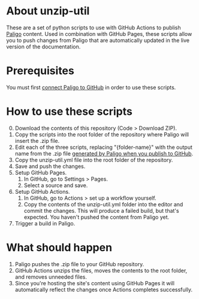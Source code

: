 # About unzip-util
These are a set of python scripts to use with GitHub Actions to publish [Paligo](https://paligo.net/) content. Used in combination with GitHub Pages, these scripts allow you to push changes from Paligo that are automatically updated in the live version of the documentation. 

# Prerequisites
You must first [connect Paligo to GitHub](https://paligo.net/docs/en/github-integration.html#connect-paligo-to-github) in order to use these scripts.

# How to use these scripts
0. Download the contents of this repository (Code > Download ZIP).
1. Copy the scripts into the root folder of the repository where Paligo will insert the .zip file.
2. Edit each of the three scripts, replacing "{folder-name}" with the output name from the .zip file [generated by Paligo when you publish to GitHub](https://paligo.net/docs/en/github-integration.html#publish-content-to-github).
3. Copy the unzip-util.yml file into the root folder of the repository.
4. Save and push the changes.
5. Setup GitHub Pages.
   1. In GitHub, go to Settings > Pages.
   2. Select a source and save.
6. Setup GitHub Actions.
   1. In GitHub, go to Actions > set up a workflow yourself.
   2. Copy the contents of the unzip-util.yml folder into the editor and commit the changes. This will produce a failed build, but that's expected. You haven't pushed the content from Paligo yet.
7. Trigger a build in Paligo.

# What should happen
1. Paligo pushes the .zip file to your GitHub repository.
2. GitHub Actions unzips the files, moves the contents to the root folder, and removes unneeded files.
3. Since you're hosting the site's content using GitHub Pages it will automatically reflect the changes once Actions completes successfully. 

